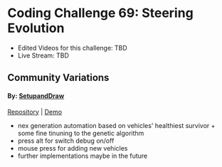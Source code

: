 # Coding Challenge 69: Steering Evolution
* Edited Videos for this challenge: TBD
* Live Stream: TBD 

## Community Variations

#### By: [SetupandDraw](https://github.com/SetupandDraw)
[Repository](https://github.com/SetupandDraw/experiments/tree/gh-pages/Evolve_steering_Behavior) | [Demo](https://setupanddraw.github.io/experiments/Evolve_steering_Behavior/)
  * nex generation automation based on vehicles' healthiest survivor + some fine tinuning to the genetic algorithm
  * press alt for switch debug on/off
  * mouse press for adding new vehicles
  * further implementations maybe in the future

